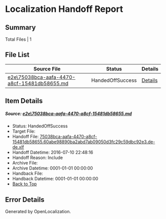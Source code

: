 # <a name='report-top'></a> Localization Handoff Report

## Summary
 Total Files | 1

## File List
 Source File | Status | Details 
 ----------- | ------ | ------- 
 [e2e\75038bca-aafa-4470-a8cf-15481db58655.md](https://github.com/OpenLocalizationTestOrg/oltest/blob/86f8d6488fbc3545c00ccf2f648b8e1be28ee321/e2e/75038bca-aafa-4470-a8cf-15481db58655.md) | HandedOffSuccess | [Details](#30eb5ec53e145b35d60dd0c12c6a80ab4aa9994f4)

## Item Details
##### <a name='30eb5ec53e145b35d60dd0c12c6a80ab4aa9994f4'></a> Source: [e2e\75038bca-aafa-4470-a8cf-15481db58655.md](https://github.com/OpenLocalizationTestOrg/oltest/blob/86f8d6488fbc3545c00ccf2f648b8e1be28ee321/e2e/75038bca-aafa-4470-a8cf-15481db58655.md)
* Status: HandedOffSuccess
* Target File: 
* Handoff File: [75038bca-aafa-4470-a8cf-15481db58655.60abe98890ba2abd7ab09050d3fc29c59dbc92e3.de-de.xlf](https://github.com/OpenLocalizationTestOrg/olhandoff-e2e/blob/c5fc9c45ebeeab9df68861cf04fa20175e3e3037/ol-handoff/OpenLocalizationTestOrg/oltest-dede-fly/ci/ht/75038bca-aafa-4470-a8cf-15481db58655.60abe98890ba2abd7ab09050d3fc29c59dbc92e3.de-de.xlf)
* Handoff Datetime: 2016-07-10 22:48:16
* Handoff Reason: Include
* Archive File: 
* Archive Datetime: 0001-01-01 00:00:00
* Handback File: 
* Handback Datetime: 0001-01-01 00:00:00
* [Back to Top](#report-top)


## Error Details

Generated by OpenLocalization.
